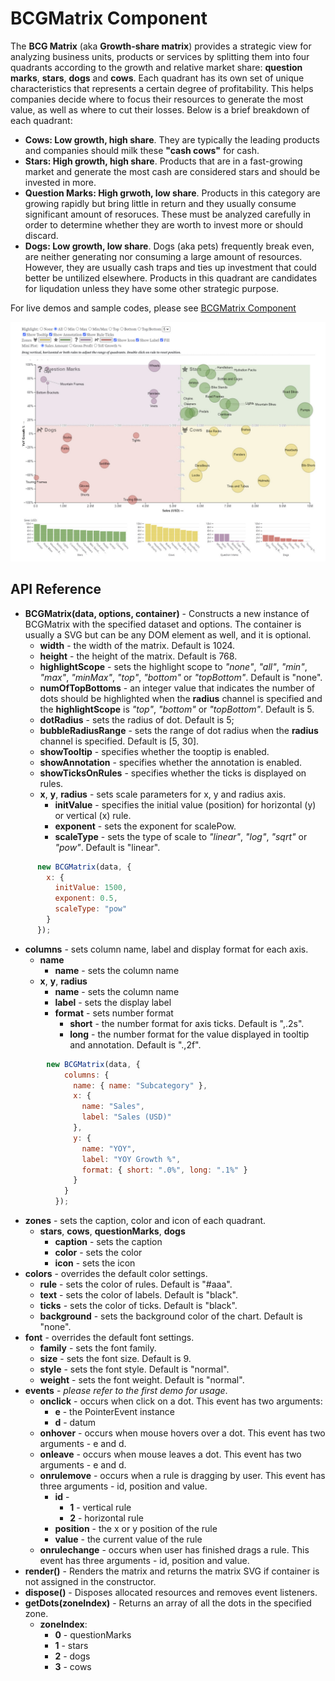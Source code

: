 # BCGMatrix Component
The **BCG Matrix** (aka **Growth-share matrix**) provides a strategic view for analyzing business units, products or services by splitting them into four quadrants according to the growth and relative market share: **question marks**, **stars**, **dogs** and **cows**. Each quadrant has its own set of unique characteristics that represents a certain degree of profitability. This helps companies decide where to focus their resources to generate the most value, as well as where to cut their losses. Below is a brief breakdown of each quadrant:
- **Cows: Low growth, high share**. They are typically the leading products and companies should milk these  **"cash cows"** for cash.
- **Stars: High growth, high share**. Products that are in a fast-growing market and generate the most cash are considered stars and should be invested in more.
- **Question Marks: High grwoth, low share**. Products in this category are growing rapidly but bring little in return and they usually consume significant amount of resoruces. These must be analyzed carefully in order to determine whether they are worth to invest more or should discard.
- **Dogs: Low growth, low share**. Dogs (aka pets) frequently break even, are neither generating nor consuming a large amount of resources. However, they are usually cash traps and ties up investment that could better be untilized elsewhere. Products in this quadrant are candidates for liqudation unless they have some other strategic purpose.

For live demos and sample codes, please see [BCGMatrix Component](https://observablehq.com/@analyzer2004/bcgmatrix)

<img src="https://github.com/analyzer2004/bcgmatrix/blob/master/images/cover.jpg" width="768">

## API Reference

* **BCGMatrix(data, options, container)** - Constructs a new instance of BCGMatrix with the specified dataset and options. The container is usually a SVG but can be any DOM element as well, and it is optional.
  * **width** - the width of the matrix. Default is 1024.
  * **height** - the height of the matrix. Default is 768.
  * **highlightScope** - sets the highlight scope to *"none"*, *"all"*, *"min"*, *"max"*, *"minMax"*, *"top"*, *"bottom"* or *"topBottom"*. Default is "none".
  * **numOfTopBottoms** - an integer value that indicates the number of dots should be highlighted when the **radius** channel is specified and the **highlightScope** is *"top"*, *"bottom"* or *"topBottom"*. Default is 5.
  * **dotRadius** - sets the radius of dot. Default is 5;
  * **bubbleRadiusRange** - sets the range of dot radius when the **radius** channel is specified. Default is [5, 30].
  * **showTooltip** - specifies whether the tooptip is enabled.
  * **showAnnotation** - specifies whether the annotation is enabled.
  * **showTicksOnRules** - specifies whether the ticks is displayed on rules. 
  * **x**, **y**, **radius** - sets scale parameters for x, y and radius axis.
    * **initValue** - specifies the initial value (position) for horizontal (y) or vertical (x) rule.
    * **exponent** - sets the exponent for scalePow.
    * **scaleType** - sets the type of scale to *"linear"*, *"log"*, *"sqrt"* or *"pow"*. Default is "linear".   
~~~js
      new BCGMatrix(data, {
        x: {
          initValue: 1500,
          exponent: 0.5,
          scaleType: "pow"
        }
      });
~~~
  * **columns** - sets column name, label and display format for each axis.
    * **name** 
      * **name** - sets the column name
    * **x**, **y**, **radius**
      * **name** - sets the column name
      * **label** - sets the display label
      * **format** - sets number format
        * **short** - the number format for axis ticks. Default is ",.2s".
        * **long** - the number format for the value displayed in tooltip and annotation. Default is ".,2f".          
~~~js
        new BCGMatrix(data, {
            columns: {
              name: { name: "Subcategory" },
              x: {
                name: "Sales",
                label: "Sales (USD)"
              },
              y: {
                name: "YOY",
                label: "YOY Growth %",
                format: { short: ".0%", long: ".1%" }
              }
            }
          });
~~~
  * **zones** - sets the caption, color and icon of each quadrant.
    * **stars**, **cows**, **questionMarks**, **dogs**
      * **caption** - sets the caption
      * **color** - sets the color
      * **icon** - sets the icon
  * **colors** - overrides the default color settings.
    * **rule** - sets the color of rules. Default is "#aaa".
    * **text** - sets the color of labels. Default is "black".
    * **ticks** - sets the color of ticks. Default is "black".
    * **background** - sets the background color of the chart. Default is "none".
  * **font** - overrides the default font settings.
    * **family** - sets the font family.
    * **size** - sets the font size. Default is 9.
    * **style** - sets the font style. Default is "normal".
    * **weight** - sets the font weight. Default is "normal".
  * **events** - *please refer to the first demo for usage*.
    * **onclick** - occurs when click on a dot. This event has two arguments:
      * **e** - the PointerEvent instance
      * **d** - datum
    * **onhover** - occurs when mouse hovers over a dot. This event has two arguments - e and d.
    * **onleave** - occurs when mouse leaves a dot. This event has two arguments - e and d.
    * **onrulemove** - occurs when a rule is dragging by user. This event has three arguments - id, position and value.
      * **id** -
        * **1** - vertical rule
        * **2** - horizontal rule
      * **position** - the x or y position of the rule
      * **value** - the current value of the rule
    * **onrulechange** - occurs when user has finished drags a rule. This event has three arguments - id, position and value. 
* **render()** - Renders the matrix and returns the matrix SVG if container is not assigned in the constructor.
* **dispose()** - Disposes allocated resources and removes event listeners.
* **getDots(zoneIndex)** - Returns an array of all the dots in the specified zone.
  * **zoneIndex**:
    * **0** - questionMarks
    * **1** - stars
    * **2** - dogs
    * **3** - cows